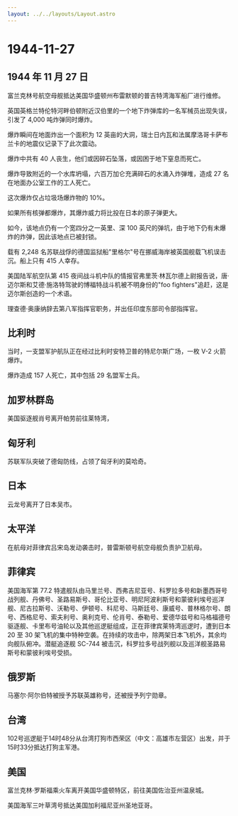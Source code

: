 ```yaml
---
layout: ../../layouts/Layout.astro
---
```


# 1944-11-27

## 1944 年 11 月 27 日

富兰克林号航空母舰抵达美国华盛顿州布雷默顿的普吉特湾海军船厂进行维修。

英国英格兰特伦特河畔伯顿附近汉伯里的一个地下炸弹库的一名军械员出现失误，引发了
4,000 吨炸弹同时爆炸。

爆炸瞬间在地面炸出一个面积为 12
英亩的大洞，瑞士日内瓦和法属摩洛哥卡萨布兰卡的地震仪记录下了此次震动。

爆炸中共有 40 人丧生，他们或因碎石坠落，或因困于地下窒息而死亡。

爆炸导致附近的一个水库坍塌，六百万加仑充满碎石的水涌入炸弹堆，造成 27
名在地面办公室工作的工人死亡。

这次爆炸仅占垃圾场爆炸物的 10%。

如果所有核弹都爆炸，其爆炸威力将比投在日本的原子弹更大。

如今，该地点仍有一个宽四分之一英里、深 100
英尺的弹坑，由于地下仍有未爆炸的炸弹，因此该地点已被封锁。

载有 2,248
名苏联战俘的德国监狱船"里格尔"号在挪威海岸被英国舰载飞机误击沉。船上只有
415 人幸存。

美国陆军航空队第 415
夜间战斗机中队的情报官弗里茨·林瓦尔德上尉报告说，唐·迈尔斯和艾德·施洛特驾驶的博福特战斗机被不明身份的"foo
fighters"追赶，这是迈尔斯创造的一个术语。

理查德·奥康纳辞去第八军指挥官职务，并出任印度东部司令部指挥官。

## 比利时

当时，一支盟军护航队正在经过比利时安特卫普的特尼尔斯广场，一枚 V-2
火箭爆炸。

爆炸造成 157 人死亡，其中包括 29 名盟军士兵。

## 加罗林群岛

美国驱逐舰肖号离开帕劳前往莱特湾，

## 匈牙利

苏联军队突破了德匈防线，占领了匈牙利的莫哈奇。

## 日本

云龙号离开了日本吴市。

## 太平洋

在航母对菲律宾吕宋岛发动袭击时，普雷斯顿号航空母舰负责护卫航母。

## 菲律宾

美国海军第 77.2
特遣舰队由马里兰号、西弗吉尼亚号、科罗拉多号和新墨西哥号战列舰、丹佛号、圣路易斯号、哥伦比亚号、明尼阿波利斯号和蒙彼利埃号巡洋舰、尼古拉斯号、沃勒号、伊顿号、科尼号、马斯廷号、康威号、普林格尔号、朗号、西格尼号、索夫利号、奥利克号、伦肖号、泰勒号、爱德华兹号和马格福德号驱逐舰、卡里布号油轮以及其他巡逻艇组成，正在菲律宾莱特湾巡逻时，遭到日本
20 至 30
架飞机的集中特种空袭。在持续的攻击中，除两架日本飞机外，其余均向舰队俯冲。潜艇追逐舰
SC-744 被击沉，科罗拉多号战列舰以及巡洋舰圣路易斯号和蒙彼利埃号受损。

## 俄罗斯

马塞尔·阿尔伯特被授予苏联英雄称号，还被授予列宁勋章。

## 台湾

102号巡逻艇于14时48分从台湾打狗市西荣区（中文：高雄市左营区）出发，并于15时33分抵达打狗主军港。

## 美国

富兰克林·罗斯福乘火车离开美国华盛顿特区，前往美国佐治亚州温泉城。

美国海军三叶草湾号抵达美国加利福尼亚州圣地亚哥。